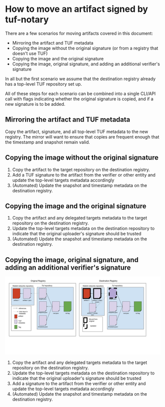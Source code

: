 # How to move an artifact signed by tuf-notary

There are a few scenarios for moving artifacts covered in this document:
* Mirroring the artifact and TUF metadata
* Copying the image without the original signature (or from a registry that doesn't use TUF)
* Copying the image and the original signature
* Copying the image, original signature, and adding an additional verifier's signature

In all but the first scenario we assume that the destination registry already has a top-level TUF repository set up.

All of these steps for each scenario can be combined into a single CLI/API call with flags indicating whether the original signature is copied, and if a new signature is to be added.

## Mirroring the artifact and TUF metadata
Copy the artifact, signature, and all top-level TUF metadata to the new registry. The mirror will want to ensure that copies are frequent enough that the timestamp and snapshot remain valid.

## Copying the image without the original signature

1. Copy the artifact to the target repository on the destination registry.
1. Add a TUF signature to the artifact from the verifier or other entity and update the top-level targets metadata accordingly
1. (Automated) Update the snapshot and timestamp metadata on the destination registry.

## Copying the image and the original signature

1. Copy the artifact and any delegated targets metadata to the target repository on the destination registry.
1. Update the top-level targets metadata on the destination repository to indicate that the original uploader's signature should be trusted
1. (Automated) Update the snapshot and timestamp metadata on the destination registry.

## Copying the image, original signature, and adding an additional verifier's signature

<img src="images/Notary-v2_movement.jpg">

1. Copy the artifact and any delegated targets metadata to the target repository on the destination registry.
1. Update the top-level targets metadata on the destination repository to indicate that the original uploader's signature should be trusted
1. Add a signature to the artifact from the verifier or other entity and update the top-level targets metadata accordingly
1. (Automated) Update the snapshot and timestamp metadata on the destination registry.
